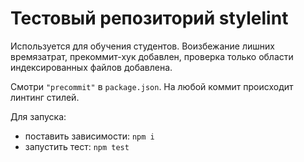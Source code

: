 # Тестовый репозиторий stylelint

Используется для обучения студентов. Воизбежание лишних времязатрат, прекоммит-хук добавлен, проверка только области индексированных файлов добавлена.

Смотри `"precommit"` в `package.json`. На любой коммит происходит линтинг стилей.

Для запуска:

- поставить зависимости: `npm i`
- запустить тест: `npm test`
